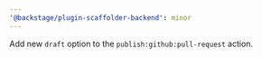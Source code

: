 ```yaml
---
'@backstage/plugin-scaffolder-backend': minor
---
```


Add new `draft` option to the `publish:github:pull-request` action.
